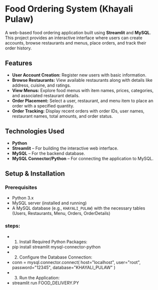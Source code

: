 # Food Ordering System (Khayali Pulaw)

A web-based food ordering application built using **Streamlit** and **MySQL**. This project provides an interactive interface where users can create accounts, browse restaurants and menus, place orders, and track their order history.

## Features

- **User Account Creation:** Register new users with basic information.
- **Browse Restaurants:** View available restaurants along with details like address, cuisine, and ratings.
- **View Menus:** Explore food menus with item names, prices, categories, and associated restaurant details.
- **Order Placement:** Select a user, restaurant, and menu item to place an order with a specified quantity.
- **Order Tracking:** Display recent orders with order IDs, user names, restaurant names, total amounts, and order status.

## Technologies Used

- **Python**
- **Streamlit** – For building the interactive web interface.
- **MySQL** – For the backend database.
- **MySQL Connector/Python** – For connecting the application to MySQL.

## Setup & Installation

### Prerequisites

- Python 3.x
- MySQL server (installed and running)
- A MySQL database (e.g., `KHAYALI_PULAW`) with the necessary tables (Users, Restaurants, Menu, Orders, OrderDetails)

### steps:
- 1) Install Required Python Packages:
- pip install streamlit mysql-connector-python
- 2) Configure the Database Connection:
- conn = mysql.connector.connect(
    host="localhost",
    user="root",
    password="12345",
    database="KHAYALI_PULAW"
)
- 3) Run the Application:
- streamlit run FOOD_DELIVERY.PY



